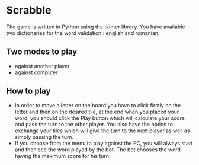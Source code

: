 # Scrabble
The game is written in Python using the tkinter library. You have available two dictionaries for the word validation : english and romanian.
## Two modes to play
* against another player
* against computer
## How to play
* In order to move a letter on the board you have to click firstly on the letter and then on the desired tile, at the end when you placed your word, you should click the Play button
which will calculate your score and pass the turn to the other player. You also have the option to exchange your tiles which will give the turn to the next player as well as simply passing the turn.
* If you choose from the menu to play against the PC, you will always start and then see the word played by the bot. The bot chooses the word having the maximum score for his turn.
